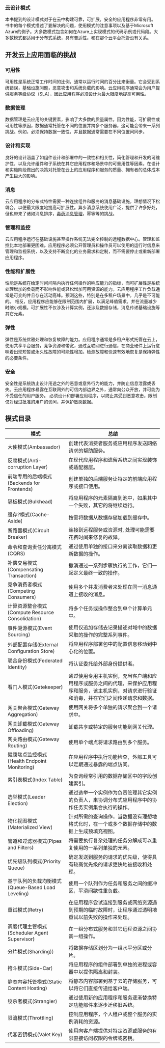 ### 云设计模式

本书提到的设计模式对于在云中构建可靠，可扩展，安全的应用程序非常有用。
书中的每个模式描述了要解决的问题，使用模式的注意事项以及基于Microsoft Azure的例子。大多数模式包含如何在Azure上实现模式的代码示例或代码段。大多数模式都适用于分布式系统，具有普适性，和在那个云平台托管没有关系。

## 开发云上应用面临的挑战

### 可用性
可用性是系统正常工作时间的比例，通常以运行时间的百分比来衡量。它会受到系统错误，基础设施问题，恶意攻击和系统负载的影响。云应用程序通常会为用户提供服务等级协议（SLA），因此应用程序必须设计为最大限度地提高可用性。

### 数据管理

数据管理是云应用的关键要素，影响了大多数的质量属性。因为性能，可扩展性或可用性等原因，数据通常托管在不同的位置并跨多个服务器，这可能会带来一系列挑战。例如，必须保持数据一致性，并且数据通常需要在不同位置间同步。

### 设计和实现

良好的设计涵盖了如组件设计和部署中的一致性和相关性，简化管理和开发的可维护性，以及允许组件和子系统在其它应用程序和场景中的可重用性等因素。在设计和实施阶段做出的决策对托管在云上的应用程序和服务的质量、拥有者的总体成本产生巨大的影响。
 
### 消息

云应用程序的分布式特性需要一种连接组件和服务的消息基础设施，理想情况下松耦合，以便最大限度地提高可扩展性。异步消息系统使用广泛，提供了许多好处，但也带来了诸如消息排序，[毒药消息管理](https://docs.microsoft.com/en-us/dotnet/framework/wcf/feature-details/poison-message-handling)，幂等等的挑战。

### 管理和监控

云应用程序运行在基础设施甚至操作系统无法完全控制的远程数据中心。管理和监控比本地部署更困难。应用程序必须公开管理员和操作员可以使用的运行时信息来管理和监视系统，以及支持不断变化的业务需求和定制，而不需要停止或重新部署应用程序。

### 性能和扩展性

性能是系统在给定时间间隔内执行任何操作的响应能力的指标，而可扩展性是系统处理增加的负载而不影响性能或轻松增加可用资源的能力。云应用程序工作负载通常是可变的并且存在活动高峰。预测这些，特别是在多租户场景中，几乎是不可能的。 相反，应用程序应能够在限制范围内扩展，以满足峰值需求，并在流量减少时缩小规模。可扩展性不仅涉及计算实例，还涉及数据存储，消息传递基础设施等其它元素。

### 弹性

弹性是系统优雅处理和恢复故障的能力。应用程序通常是多租户形式托管在云上，使用共享平台服务，竞争资源和带宽，通过互联网进行通信，在商业硬件上运行意味着出现短暂或永久性故障的可能性增加。检测故障和快速有效地恢复是保持弹性的必要条件。

### 安全

安全性是系统防止设计用途之外的恶意或意外行为的能力，并防止信息泄露或丢失。云应用程序暴露在互联网外的可信内部边界之外，通常向公众开放，并可能为不受信任的用户服务。 必须设计和部署应用程序，以防止其受到恶意攻击，限制仅对经过批准的用户的访问，并保护敏感数据。

## 模式目录
| 模式                                       | 总结                               |
|------------------------------------------|----------------------------------|
| 大使模式(Ambassador)                         | 创建代表消费者服务或应用程序发送网络请求的帮助服务。       |
| 反腐模式(Anti-corruption Layer)              | 在现代应用程序和遗留系统之间实现装饰或适配器层。         |
| 前端专用的后端模式(Backends for Frontends)        | 创建单独的后端服务让特定的前端应用程序或接口使用。        |
| 隔板模式(Bulkhead)                           | 将应用程序的元素隔离到池中，如果其中一个失败，其它的将继续运行。|
| 缓存?模式(Cache-Aside)                       | 按需将数据从数据存储加载到缓存中。|
| 断路器模式(Circuit Breaker)                   | 连接到远程服务或资源时, 处理可能需要花费时间来修复的故障。 |
| 命令和查询责任分离模式(CQRS)                        | 通过使用单独的接口来分离读取数据和更新数据的操作。|
| 补偿交易模式(Compensating Transaction)         |撤消通过一系列步骤执行的工作，它们一起定义最终一致的操作。|
| 竞争消费者模式(Competing Consumers)             |使用多个并发消费者来处理在同一消息通道上接收的消息。|
| 计算资源整合模式(Compute Resource Consolidation) | 将多个任务或操作整合到单个计算单元中。|
| 事件溯源模式(Event Sourcing)                   | 使用仅追加存储去记录描述对域中的数据采取的操作的完整系列事件。|
| 外部配置存储(External Configuration Store)     | 将应用程序部署包中的配置信息移动到中心化的位置。 |
| 联合身份模式(Federated Identity)               |将认证委托给外部身份提供者。|
| 看门人模式(Gatekeeper)                        |  通过使用专用主机实例，充当客户端和应用程序或服务之间的代理，来保护应用程序和服务，该主机实例，对请求进行验证和消毒，并在它们之间传递请求和数据。|
| 网关聚合模式(Gateway Aggregation)              |使用网关将多个单独的请求聚合到一个请求中。|
| 网关卸载模式(Gateway Offloading)               |卸载共享或特定的服务功能到网关代理。|
| 网关路由模式(Gateway Routing)                  |使用单个端点将请求路由到多个服务。 |
| 健康端点监控模式(Health Endpoint Monitoring)     |在应用程序中执行功能检查，外部工具可以定期通过暴露的端点访问。|
| 索引表模式(Index Table)                       |为查询经常引用的数据存储区中的字段创建索引。|
| 选举模式(Leader Election)                    | 通过选举一个实例作为负责管理其它实例的负责人，来协调分布式应用程序中的协作任务实例集合执行的操作。|
| 物化视图模式(Materialized View)                |针对所需的查询操作，当数据没有理想地格式化时，在一个或多个数据存储中的数据上生成预填充视图。|
| 管道和过滤器模式(Pipes and Filters)              | 将需要执行复杂处理的任务分解成可以重复使用的一系列单独的元素。 |
| 优先级队列模式(Priority Queue)                  | 确定发送到服务的请求的优先级，使得具有较高优先级的请求更快地被接收和处理。|
| 基于队列的负载均衡模式(Queue-Based Load Leveling)   | 使用一个队列作为任务和服务之间的缓冲区，平滑间歇性重负载。|
| 重试模式(Retry)                              | 在应用程序尝试连接到服务或网络资源遇到预期的临时故障时，让程序通过透明地重试以前失败的操作来处理。|
| 调度代理主管模式(Scheduler Agent Supervisor)     | 在一组分布式服务和其它远程资源之间协调一组操作。|
| 分片模式(Sharding))                          | 将数据存储区划分为一组水平分区或分片。 |
| 挎斗模式(Side-Car)                           | 将应用程序的组件部署到单独的进程或容器中以提供隔离和封装。 |
| 静态内容托管模式(Static Content Hosting)         | 将静态内容部署到基于云的存储服务，可以将它们直接传递给客户端。 |
| 绞杀者模式(Strangler)                         | 通过使用新的应用程序和服务逐渐替换特定功能部件来逐步迁移旧系统。 |
| 限流模式(Throttling)                         | 控制应用程序，个人租户或整个服务的实例消耗的资源。 |
| 代客密钥模式(Valet Key)                    |使用向客户端提供对特定资源或服务的有限直接访问权限的令牌或密钥。|
